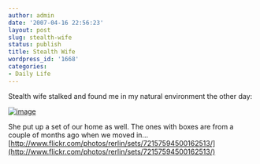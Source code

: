 ```yaml
---
author: admin
date: '2007-04-16 22:56:23'
layout: post
slug: stealth-wife
status: publish
title: Stealth Wife
wordpress_id: '1668'
categories:
- Daily Life
---
```


Stealth wife stalked and found me in my natural environment the other
day:

[![image](http://farm1.static.flickr.com/235/462046201_98b5d5cd0e_d.jpg)](http://www.flickr.com/photos/rerlin/462046201/in/set-72157594500162513)

She put up a set of our home as well. The ones with boxes are from a
couple of months ago when we moved in...
[http://www.flickr.com/photos/rerlin/sets/72157594500162513/](http://www.flickr.com/photos/rerlin/sets/72157594500162513/)
